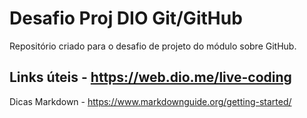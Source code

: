 # Desafio Proj DIO Git/GitHub
Repositório criado para o desafio de projeto do módulo sobre GitHub.


## Links úteis - https://web.dio.me/live-coding

Dicas Markdown - https://www.markdownguide.org/getting-started/
